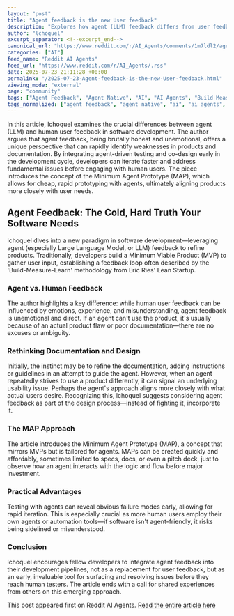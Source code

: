 ```yaml
---
layout: "post"
title: "Agent feedback is the new User feedback"
description: "Explores how agent (LLM) feedback differs from user feedback in software development, advocating for agent-driven prototyping and co-design to improve products efficiently."
author: "lchoquel"
excerpt_separator: <!--excerpt_end-->
canonical_url: "https://www.reddit.com/r/AI_Agents/comments/1m7ldl2/agent_feedback_is_the_new_user_feedback/"
categories: ["AI"]
feed_name: "Reddit AI Agents"
feed_url: "https://www.reddit.com/r/AI_Agents/.rss"
date: 2025-07-23 21:11:28 +00:00
permalink: "/2025-07-23-Agent-feedback-is-the-new-User-feedback.html"
viewing_mode: "external"
page: "community"
tags: ["Agent Feedback", "Agent Native", "AI", "AI Agents", "Build Measure Learn", "Co Design", "Community", "Documentation", "Lean Startup", "LLM", "Minimum Agent Prototype", "MVP", "Prompt Engineering", "Software Development", "User Feedback"]
tags_normalized: ["agent feedback", "agent native", "ai", "ai agents", "build measure learn", "co design", "community", "documentation", "lean startup", "llm", "minimum agent prototype", "mvp", "prompt engineering", "software development", "user feedback"]
---
```


In this article, lchoquel examines the crucial differences between agent (LLM) and human user feedback in software development. The author argues that agent feedback, being brutally honest and unemotional, offers a unique perspective that can rapidly identify weaknesses in products and documentation. By integrating agent-driven testing and co-design early in the development cycle, developers can iterate faster and address fundamental issues before engaging with human users. The piece introduces the concept of the Minimum Agent Prototype (MAP), which allows for cheap, rapid prototyping with agents, ultimately aligning products more closely with user needs.<!--excerpt_end-->

## Agent Feedback: The Cold, Hard Truth Your Software Needs

lchoquel dives into a new paradigm in software development—leveraging agent (especially Large Language Model, or LLM) feedback to refine products. Traditionally, developers build a Minimum Viable Product (MVP) to gather user input, establishing a feedback loop often described by the 'Build-Measure-Learn' methodology from Eric Ries' Lean Startup.

### Agent vs. Human Feedback

The author highlights a key difference: while human user feedback can be influenced by emotions, experience, and misunderstanding, agent feedback is unemotional and direct. If an agent can't use the product, it's usually because of an actual product flaw or poor documentation—there are no excuses or ambiguity.

### Rethinking Documentation and Design

Initially, the instinct may be to refine the documentation, adding instructions or guidelines in an attempt to guide the agent. However, when an agent repeatedly strives to use a product differently, it can signal an underlying usability issue. Perhaps the agent's approach aligns more closely with what actual users desire. Recognizing this, lchoquel suggests considering agent feedback as part of the design process—instead of fighting it, incorporate it.

### The MAP Approach

The article introduces the Minimum Agent Prototype (MAP), a concept that mirrors MVPs but is tailored for agents. MAPs can be created quickly and affordably, sometimes limited to specs, docs, or even a pitch deck, just to observe how an agent interacts with the logic and flow before major investment.

### Practical Advantages

Testing with agents can reveal obvious failure modes early, allowing for rapid iteration. This is especially crucial as more human users employ their own agents or automation tools—if software isn't agent-friendly, it risks being sidelined or misunderstood.

### Conclusion

lchoquel encourages fellow developers to integrate agent feedback into their development pipelines, not as a replacement for user feedback, but as an early, invaluable tool for surfacing and resolving issues before they reach human testers. The article ends with a call for shared experiences from others on this emerging approach.

This post appeared first on Reddit AI Agents. [Read the entire article here](https://www.reddit.com/r/AI_Agents/comments/1m7ldl2/agent_feedback_is_the_new_user_feedback/)
